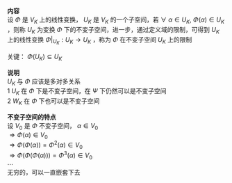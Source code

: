 **内容**  
设 $\Phi$ 是 $V_K$ 上的线性变换， $U_K$ 是 $V_K$ 的一个子空间，若 $\forall\ \alpha\in U_K,\ \Phi(\alpha)\in U_K$ ，则称 $U_K$ 为变换 $\Phi$ 下的不变子空间，进一步，通过定义域的限制，可得到 $U_K$ 上的线性变换 $\Phi|_{U_K}:U_K\to U_K$ ，称为 $\Phi$ 在不变子空间 $U_K$ 上的限制  
  
关键： $\Phi(U_K)\subseteq U_K$   
  
**说明**  
 $U_K$ 与 $\Phi$ 应该是多对多关系  
1  $U_K$ 在 $\Phi$ 下是不变子空间，在 $\Psi$ 下仍然可以是不变子空间  
2  $W_K$ 在 $\Phi$ 下也可以是不变子空间  
  
**不变子空间的特点**  
设 $V_0$ 是 $\Phi$ 不变子空间， $\alpha\in V_0$   
 $\Rightarrow\Phi(\alpha)\in V_0$   
 $\Rightarrow\Phi(\Phi(\alpha))=\Phi^2(\alpha)\in V_0$   
 $\Rightarrow\Phi(\Phi(\Phi(\alpha)))=\Phi^3(\alpha)\in V_0$   
 $\cdots$   
无穷的，可以一直嵌套下去  
